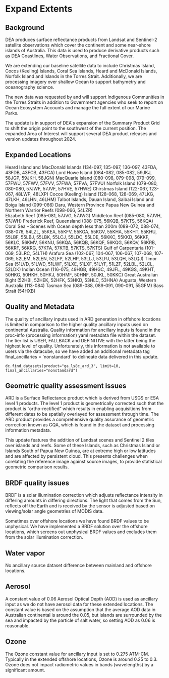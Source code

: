 # Expand Extents

## Background

DEA produces surface reflectance products from Landsat and Sentinel-2 satellite observations which cover the continent and some near-shore islands of Australia. This data is used to produce derivative products such as DEA Coastlines, Water Observations, and Fractional Cover.  

We are extending our baseline satellite data to include Christmas Island, Cocos (Keeling) Islands, Coral Sea Islands, Heard and McDonald Islands, Norfolk Island and Islands in the Torres Strait. Additionally, we are processing imagery over shallow Ocean to support bathymetry and oceanography science.  

The new data was requested by and will support Indigenous Communities in the Torres Straits in addition to Government agencies who seek to report on Ocean Ecosystem Accounts and manage the full extent of our Marine Parks. 

The update is in support of DEA's expansion of the Summary Product Grid to shift the origin point to the southwest of the current position. The expanded Area of Interest will support several DEA product releases and version updates throughout 2024.

## Expanded Locations

Heard Island and MacDonald Islands (134-097, 135-097, 136-097, 43FDA, 43FDB, 43FCB, 43FCA) 
Lord Howe Island (084-082, 085-082, 59JKJ, 58JGP, 59JKH, 58JGN) 
MacQuarie Island (080-098, 079-098, 079-099, 57FWU, 57FWV, 57FVV, 57FWA, 57FVA, 57FVU) 
Norfolk Island (079-080, 080-080, 57JWF, 57JVF, 57HVE, 57HWE) 
Chirstmas Island (122-067, 123-067, 48LWP, 48LXP) 
Cocos (Keeling) Island (128-068, 128-069, 47LKG, 47LKH, 46LHN, 46LHM) 
Talbot Islands, Dauan Island, Saibai Island and Boigu Island (099-066) 
Daru, Western Province Papua New Guinea and Northern Warrior Reefs (098-066, 54LZR)  
Elizabeth Reef (085-081, 57JVG, 57JWG) 
Middleton Reef (085-080, 57JVH, 57JWH) 
Frederick Reef, Queensland (088-075, 56KQB, 57KTS, 56KQA) 
Coral Sea – Scenes with Ocean depth less than 200m (089-072, 088-074, 088-076, 54LZL, 55KEA, 55KFV, 55KGA, 55KGV, 55KHA, 55KHT, 55KHU, 55LBF, 55LBJ, 55LBK, 55LCJ, 55LDC, 55LDE, 56KKC, 55KKD, 56KKF, 56KLC, 56KMV, 56KNU, 56KQA, 56KQB, 56KQF, 56KQG, 56KQV, 56KRB, 56KRF, 56KRG, 57KTA, 57KTB, 57KTS, 57KTS) 
Gulf of Carpentaria (101-069, 53LRC, 54LTH) 
Arafura Sea (102-067, 104-067, 106-067, 107-068, 107-069, 52LEM, 52LEN, 52LFP, 52LHP, 53LLJ, 53LPJ, 53LQH, 53LQJ) 
Timor Sea (51LVD, 51LWD, 51LWF, 51LXE, 51LXF, 51LYF, 51LZF, 52LBL, 52LCL, 52LDK) 
Indian Ocean (116-075, 49HGB, 49HGC, 49JFL, 49KGS, 49KHT, 50HKG, 50HKH, 50HKJ, 50HMF, 50HNF, 50JKL, 50KKC) 
Great Australian Bight (52HBI, 52HEK, 52HFK, 53HKD, 53HLC, 53HNA) 
Augusta, Western Australia (113-084) 
Tasman Sea (089-088, 089-091, 090-091, 55GFM) 
Bass Strait (54HXB) 

## Quality and Metadata 

The quality of ancillary inputs used in ARD generation in offshore locations is limited in comparison to the higher quality ancillary inputs used on continental Australia. Quality information for ancillary inputs is found in the proc-info (processing information) yaml metadata file within the dataset. The tier list is USER, FALLBACK and DEFINITIVE with the latter being the highest level of quality. Unfortunately, this information is not available to users via the datacube, so we have added an additional metadata tag final_ancillaries = 'nonstandard' to delineate data delivered in this update.  

    dc.find_datasets(product="ga_ls8c_ard_3", limit=10, final_ancillaries="nonstandard") 

## Geometric quality assessment issues 

ARD is a Surface Reflectance product which is derived from USGS or ESA level 1 products. The level 1 product is geometrically corrected such that the product is “ortho-rectified” which results in enabling acquisitions from different dates to be spatially overlayed for assessment through time. The ARD product provides a comprehensive quality assurance of geometric correction known as GQA, which is found in the dataset and processing information metadata.  

This update features the addition of Landsat scenes and Sentinel 2 tiles over islands and reefs. Some of these Islands, such as Christmas Island or Islands South of Papua New Guinea, are at extreme high or low latitudes and are affected by persistent cloud. This presents challenges when corelating the reference image against source images, to provide statistical geometric comparison results.  

## BRDF quality issues 

BRDF is a solar illumination correction which adjusts reflectance intensity in differing amounts in differing directions. The light that comes from the Sun, reflects off the Earth and is received by the sensor is adjusted based on viewing/solar angle geometries of MODIS data.   

Sometimes over offshore locations we have found BRDF values to be unphysical. We have implemented a BRDF solution over the offshore locations, which screens out unphysical BRDF values and excludes them from the solar illumination correction.  

## Water vapor 

No ancillary source  dataset difference between mainland and offshore locations.  

## Aerosol 

A constant value of 0.06 Aerosol Optical Depth (AOD) is used as ancillary input as we do not have aerosol data for these extended locations. The constant value is based on the assumption that the average AOD data in Australian continental is around the 0.05, but islands are surrounded by the sea and impacted by the particle of salt water, so setting AOD as 0.06 is reasonable.  

## Ozone  

The Ozone constant value for ancillary input is set to 0.275 ATM-CM. Typically in the extended offshore locations, Ozone is around 0.25 to 0.3. Ozone does not impact radiometric values in bands (wavelengths) by a significant amount. 
